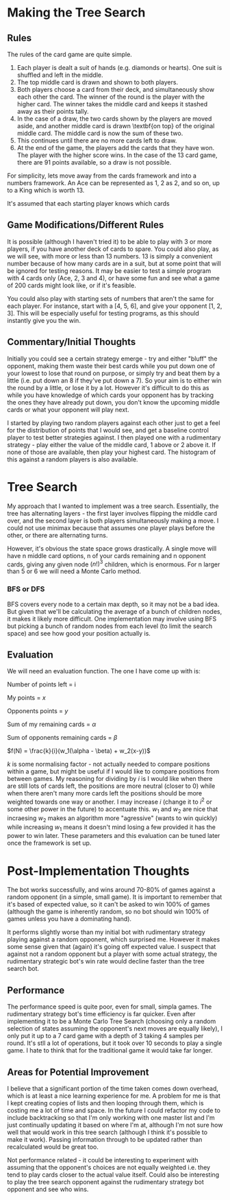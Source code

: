 # Making the Tree Search

## Rules
The rules of the card game are quite simple.

1. Each player is dealt a suit of hands (e.g. diamonds or hearts). One suit is shuffled and left in the middle.
2. The top middle card is drawn and shown to both players. 
3. Both players choose a card from their deck, and simultaneously show each other the card. The winner of the round is the player with the higher card. The winner takes the middle card and keeps it stashed away as their points tally.
4. In the case of a draw, the two cards shown by the players are moved aside, and another middle card is drawn \textbf{on top} of the original middle card. The middle card is now the sum of these two.
5. This continues until there are no more cards left to draw. 
6. At the end of the game, the players add the cards that they have won. The player with the higher score wins. In the case of the 13 card game, there are 91 points available, so a draw is not possible.


For simplicity, lets move away from the cards framework and into a numbers framework. An Ace can be represented as 1, 2 as 2, and so on, up to a King which is worth 13.

It's assumed that each starting player knows which cards

## Game Modifications/Different Rules
It is possible (although I haven't tried it) to be able to play with 3 or more players, if you have another deck of cards to spare. You could also play, as we will see, with more or less than 13 numbers. 13 is simply a convenient number because of how many cards are in a suit, but at some point that will be ignored for testing reasons. It may be easier to test a simple program with 4 cards only (Ace, 2, 3 and 4), or have some fun and see what a game of 200 cards might look like, or if it's feasible.

You could also play with starting sets of numbers that aren't the same for each player. For instance, start with a [4, 5, 6], and give your opponent [1, 2, 3]. This will be especially useful for testing programs, as this should instantly give you the win.

## Commentary/Initial Thoughts
Initially you could see a certain strategy emerge - try and either "bluff" the opponent, making them waste their best cards while you put down one of your lowest to lose that round on purpose, or simply try and beat them by a little (i.e. put down an 8 if they've put down a 7). So your aim is to either win the round by a little, or lose it by a lot. However it's difficult to do this as while you have knowledge of which cards your opponent has by tracking the ones they have already put down, you don't know the upcoming middle cards or what your opponent will play next.

I started by playing two random players against each other just to get a feel for the distribution of points that I would see, and get a baseline control player to test better strategies against. I then played one with a rudimentary strategy - play either the value of the middle card, 1 above or 2 above it. If none of those are available, then play your highest card. The histogram of this against a random players is also available.

# Tree Search

My approach that I wanted to implement was a tree search. Essentially, the tree has alternating layers - the first layer involves flipping the middle card over, and the second layer is both players simultaneously making a move. I could not use minimax because that assumes one player plays before the other, or there are alternating turns.

However, it's obvious the state space grows drastically. A single move will have n middle card options, n of your cards remaining and n opponent cards, giving any given node $(n!)^3$ children, which is enormous. For n larger than 5 or 6 we will need a Monte Carlo method.


### BFS or DFS

BFS covers every node to a certain max depth, so it may not be a bad idea. But given that we'll be calculating the average of a bunch of children nodes, it makes it likely more difficult. One implementation may involve using BFS but picking a bunch of random nodes from each level (to limit the search space) and see how good your position actually is.

## Evaluation
We will need an evaluation function. The one I have come up with is:

Number of points left = i

My points = $x$

Opponents points = $y$ 

Sum of my remaining cards = $\alpha$ 

Sum of opponents remaining cards = $\beta$ 

$f(N) = \frac{k}{i}(w_1(\alpha - \beta) + w_2(x-y))$


$k$ is some normalising factor - not actually needed to compare positions within a game, but might be useful if I would like to compare positions from between games. My reasoning for dividing by $i$ is I would like when there are still lots of cards left, the positions are more neutral (closer to 0) while when there aren't many more cards left the positions should be more weighted towards one way or another. I may increase $i$ (change it to $i^2$ or some other power in the future) to accentuate this. $w_1$ and $w_2$ are nice that incraesing $w_2$ makes an algorithm more "agressive" (wants to win quickly) while increasing $w_1$ means it doesn't mind losing a few provided it has the power to win later. These parameters and this evaluation can be tuned later once the framework is set up.


# Post-Implementation Thoughts

The bot works successfully, and wins around 70-80% of games against a random opponent (in a simple, small game). It is important to remember that it's based of expected value, so it can't be asked to win 100% of games (although the game is inherently random, so no bot should win 100% of games unless you have a dominating hand). 

It performs slightly worse than my initial bot with rudimentary strategy playing against a random opponent, which surprised me. However it makes some sense given that (again) it's going off expected value. I suspect that against not a random opponent but a player with some actual strategy, the rudimentary strategic bot's win rate would decline faster than the tree search bot.

## Performance

The performance speed is quite poor, even for small, simpla games. The rudimentary strategy bot's time efficiency is far quicker. Even after implementing it to be a Monte Carlo Tree Search (choosing only a random selection of states assuming the opponent's next moves are equally likely), I only put it up to a 7 card game with a depth of 3 taking 4 samples per round. It's stll a lot of operations, but it took over 10 seconds to play a single game. I hate to think that for the traditional game it would take far longer.

## Areas for Potential Improvement

I believe that a significant portion of the time taken comes down overhead, which is at least a nice learning experience for me. A problem for me is that I kept creating copies of lists and then looping through them, which is costing me a lot of time and space. In the future I could refactor my code to include backtracking so that I'm only working with one master list and I'm just continually updating it based on where I'm at, although I'm not sure how well that would work in this tree search (although I think it's possible to make it work). Passing information through to be updated rather than recalculated would be great too.

Not performance related - it could be interesting to experiment with assuming that the opponent's choices are not equally weighted i.e. they tend to play cards closer to the actual value itself. Could also be interesting to play the tree search opponent against the rudimentary strategy bot opponent and see who wins.
